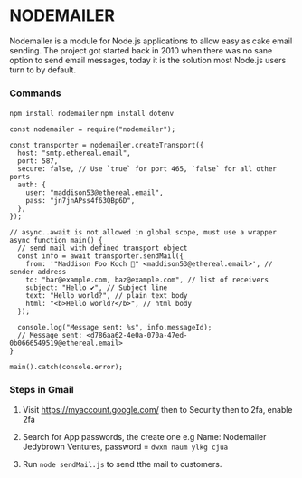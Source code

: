 # NODEMAILER

Nodemailer is a module for Node.js applications to allow easy as cake email sending. The project got started back in 2010 when there was no sane option to send email messages, today it is the solution most Node.js users turn to by default.

### Commands

`npm install nodemailer`
`npm install dotenv`

```
const nodemailer = require("nodemailer");

const transporter = nodemailer.createTransport({
  host: "smtp.ethereal.email",
  port: 587,
  secure: false, // Use `true` for port 465, `false` for all other ports
  auth: {
    user: "maddison53@ethereal.email",
    pass: "jn7jnAPss4f63QBp6D",
  },
});

// async..await is not allowed in global scope, must use a wrapper
async function main() {
  // send mail with defined transport object
  const info = await transporter.sendMail({
    from: '"Maddison Foo Koch 👻" <maddison53@ethereal.email>', // sender address
    to: "bar@example.com, baz@example.com", // list of receivers
    subject: "Hello ✔", // Subject line
    text: "Hello world?", // plain text body
    html: "<b>Hello world?</b>", // html body
  });

  console.log("Message sent: %s", info.messageId);
  // Message sent: <d786aa62-4e0a-070a-47ed-0b0666549519@ethereal.email>
}

main().catch(console.error);
```

### Steps in Gmail

1. Visit https://myaccount.google.com/ then to Security then to 2fa, enable 2fa
2. Search for App passwords, the create one e.g Name: Nodemailer Jedybrown Ventures, password = `dwxm naum ylkg cjua`

3. Run `node sendMail.js` to send tthe mail to customers.
